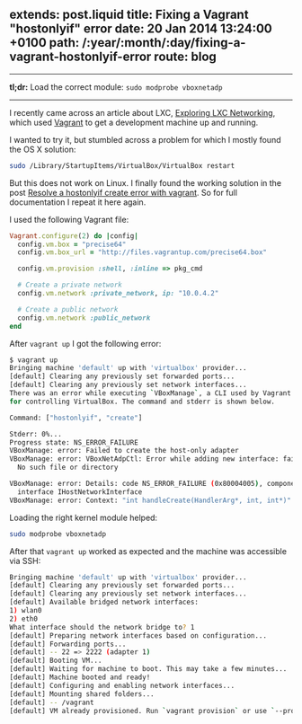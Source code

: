 extends: post.liquid
title: Fixing a Vagrant "hostonlyif" error
date: 20 Jan 2014 13:24:00 +0100
path: /:year/:month/:day/fixing-a-vagrant-hostonlyif-error
route: blog
---

------

**tl;dr:** Load the correct module: `sudo modprobe vboxnetadp`

------

I recently came across an article about LXC, [Exploring LXC Networking][1],
which used [Vagrant][2] to get a development machine up and running.

I wanted to try it, but stumbled across a problem for which I mostly found the OS X solution:

~~~bash
sudo /Library/StartupItems/VirtualBox/VirtualBox restart
~~~

But this does not work on Linux. I finally found the working solution in the
post [Resolve a hostonlyif create error with vagrant][3]. So for full documentation I repeat it here again.

I used the following Vagrant file:

~~~ruby
Vagrant.configure(2) do |config|
  config.vm.box = "precise64"
  config.vm.box_url = "http://files.vagrantup.com/precise64.box"

  config.vm.provision :shell, :inline => pkg_cmd

  # Create a private network
  config.vm.network :private_network, ip: "10.0.4.2"

  # Create a public network
  config.vm.network :public_network
end
~~~

After `vagrant up` I got the following error:

~~~bash
$ vagrant up
Bringing machine 'default' up with 'virtualbox' provider...
[default] Clearing any previously set forwarded ports...
[default] Clearing any previously set network interfaces...
There was an error while executing `VBoxManage`, a CLI used by Vagrant
for controlling VirtualBox. The command and stderr is shown below.

Command: ["hostonlyif", "create"]

Stderr: 0%...
Progress state: NS_ERROR_FAILURE
VBoxManage: error: Failed to create the host-only adapter
VBoxManage: error: VBoxNetAdpCtl: Error while adding new interface: failed to open /dev/vboxnetctl:
  No such file or directory

VBoxManage: error: Details: code NS_ERROR_FAILURE (0x80004005), component HostNetworkInterface,
  interface IHostNetworkInterface
VBoxManage: error: Context: "int handleCreate(HandlerArg*, int, int*)" at line 68 of file VBoxManageHostonly.cpp
~~~

Loading the right kernel module helped:

~~~bash
sudo modprobe vboxnetadp
~~~

After that `vagrant up` worked as expected and the machine was accessible via SSH:

~~~bash
Bringing machine 'default' up with 'virtualbox' provider...
[default] Clearing any previously set forwarded ports...
[default] Clearing any previously set network interfaces...
[default] Available bridged network interfaces:
1) wlan0
2) eth0
What interface should the network bridge to? 1
[default] Preparing network interfaces based on configuration...
[default] Forwarding ports...
[default] -- 22 => 2222 (adapter 1)
[default] Booting VM...
[default] Waiting for machine to boot. This may take a few minutes...
[default] Machine booted and ready!
[default] Configuring and enabling network interfaces...
[default] Mounting shared folders...
[default] -- /vagrant
[default] VM already provisioned. Run `vagrant provision` or use `--provision` to force it
~~~

[1]: http://containerops.org/2013/11/19/lxc-networking/
[2]: http://www.vagrantup.com/
[3]: https://coderwall.com/p/ydma0q
